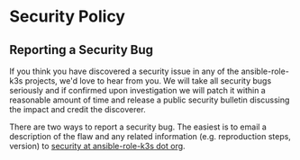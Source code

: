 # Security Policy

## Reporting a Security Bug

If you think you have discovered a security issue in any of the ansible-role-k3s projects, we'd love to hear from you. We will take all security bugs seriously and if confirmed upon investigation we will patch it within a reasonable amount of time and release a public security bulletin discussing the impact and credit the discoverer.

There are two ways to report a security bug. The easiest is to email a description of the flaw and any related information (e.g. reproduction steps, version) to [security at ansible-role-k3s dot org](mailto:security@hadenlabs.com).

